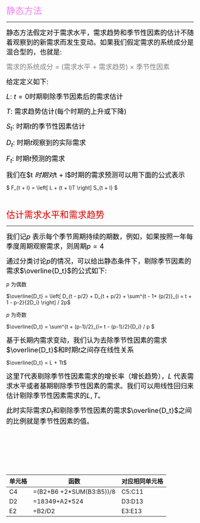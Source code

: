<font color = violet size = 5>静态方法</font>

---

<font color = black size = 4>静态方法假定对于需求水平，需求趋势和季节性因素的估计不随着观察到的新需求而发生变动。如果我们假定需求的系统成分是混合型的，也就是: </font>

<font color = grey size = 4>需求的系统成分 = (需求水平 + 需求趋势) $\times$ 季节性因素 </font>

<font color = black size = 4>给定定义如下:</font>

<font color = black size = 4>$L$: $t = 0$时期剔除季节因素后的需求估计</font>

<font color = black size = 4>$T$: 需求趋势估计(每个时期的上升或下降)</font>

<font color = black size = 4>$S_t$: 时期$t$的季节性因素估计</font>

<font color = black size = 4>$D_t$: 时期$t$观察到的实际需求</font>

<font color = black size = 4>$F_t$: 时期$t$预测的需求</font>

<font color = black size = 4>我们在$t $时期对$t + l$时期的需求预测可以用下面的公式表示 </font>

$ F_{t + l} = \left[ L + (t + l)T \right] S_{t + l} $

<br>

<font color = Dark size = 5>估计需求水平和需求趋势</font>

---

<font color = black size = 4>我们记$p$ 表示每个季节周期持续的期数，例如，如果按照一年每季度周期观察需求，则周期$p = 4$</font>

<font color = black size = 4>通过分类讨论$p$的情况，可以给出静态条件下，剔除季节因素的需求$\overline{D_t}$的公式如下:</font>

$p$ 为偶数

$\overline{D_t} = \left[ D_{t - p/2} + D_{t + p/2} + \sum^{t - 1+ (p/2)}_{i = t + 1 - p-2}{2D_i} \right] / 2p$

$p$ 为奇数

$\overline{D_t} = \sum^{t + (p-1)/2}_{i= t - (p-1)/2}{D_i} / p $

<font color = black size = 4>基于长期内需求变动，我们认为去除季节性因素的需求$\overline{D_t}$和时期$t$之间存在线性关系</font>

$\overline{D_t} = L + Tt$

<font color = black size = 4>这里$T$代表剔除季节性因素需求的增长率（增长趋势），$L$ 代表需求水平或者基期剔除季节性因素的需求。我们可以用线性回归来估计剔除季节性因素需求的$L , T$。</font>

<font color = black size = 4>此时实际需求$D_t$和剔除季节性因素的需求$\overline{D_t}$之间的比例就是季节性因素的值。</font>



<br>
<br>
<br>
<br>
<br>
<br>

|  单元格   | 函数  | 对应相同单元格 |
|:---|------  | -----|
| C4  | =(B2+B6 +2*SUM(B3:B5))/8 | C5:C11 |
| D2 |=18349+A2*524|D3:D13 |
| E2  | =B2/D2 | E3:E13|



